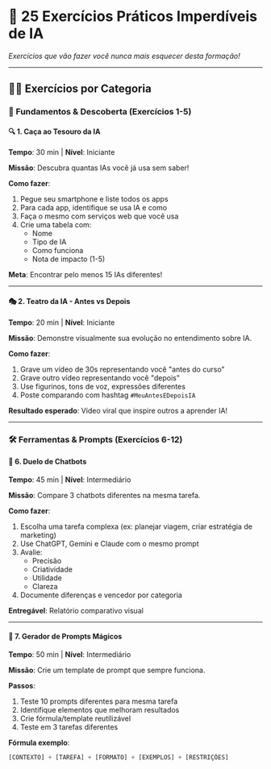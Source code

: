 # 🎯 25 Exercícios Práticos Imperdíveis de IA  
*Exercícios que vão fazer você nunca mais esquecer desta formação!*

---

## 🏋️‍♂️ Exercícios por Categoria

### 🧠 Fundamentos & Descoberta (Exercícios 1-5)

#### 🔍 1. Caça ao Tesouro da IA  
**Tempo**: 30 min | **Nível**: Iniciante  

**Missão**: Descubra quantas IAs você já usa sem saber!  

**Como fazer**:  
1. Pegue seu smartphone e liste todos os apps  
2. Para cada app, identifique se usa IA e como  
3. Faça o mesmo com serviços web que você usa  
4. Crie uma tabela com:  
   - Nome  
   - Tipo de IA  
   - Como funciona  
   - Nota de impacto (1-5)  

**Meta**: Encontrar pelo menos 15 IAs diferentes!  

---

#### 🎭 2. Teatro da IA - Antes vs Depois  
**Tempo**: 20 min | **Nível**: Iniciante  

**Missão**: Demonstre visualmente sua evolução no entendimento sobre IA.  

**Como fazer**:  
1. Grave um vídeo de 30s representando você "antes do curso"  
2. Grave outro vídeo representando você "depois"  
3. Use figurinos, tons de voz, expressões diferentes  
4. Poste comparando com hashtag `#MeuAntesEDepoisIA`  

**Resultado esperado**: Vídeo viral que inspire outros a aprender IA!  

---

### 🛠️ Ferramentas & Prompts (Exercícios 6-12)

#### 💬 6. Duelo de Chatbots  
**Tempo**: 45 min | **Nível**: Intermediário  

**Missão**: Compare 3 chatbots diferentes na mesma tarefa.  

**Como fazer**:  
1. Escolha uma tarefa complexa (ex: planejar viagem, criar estratégia de marketing)  
2. Use ChatGPT, Gemini e Claude com o mesmo prompt  
3. Avalie:  
   - Precisão  
   - Criatividade  
   - Utilidade  
   - Clareza  
4. Documente diferenças e vencedor por categoria  

**Entregável**: Relatório comparativo visual  

---

#### 🎨 7. Gerador de Prompts Mágicos  
**Tempo**: 50 min | **Nível**: Intermediário  

**Missão**: Crie um template de prompt que sempre funciona.  

**Passos**:  
1. Teste 10 prompts diferentes para mesma tarefa  
2. Identifique elementos que melhoram resultados  
3. Crie fórmula/template reutilizável  
4. Teste em 3 tarefas diferentes  

**Fórmula exemplo**:  
```python
[CONTEXTO] + [TAREFA] + [FORMATO] + [EXEMPLOS] + [RESTRIÇÕES]
